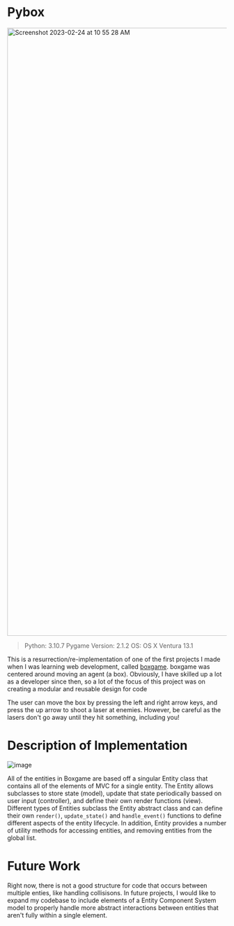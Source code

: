 # Pybox

<img width="1392" alt="Screenshot 2023-02-24 at 10 55 28 AM" src="https://user-images.githubusercontent.com/8839926/221226235-dcaea19d-d9e0-4431-b7b7-f6659ee9478a.png">

> Python: 3.10.7
> Pygame Version: 2.1.2
> OS: OS X Ventura 13.1

This is a resurrection/re-implementation of one of the first projects I made when I was learning web
development, called [boxgame](https://github.com/MayorMonty/boxgame). boxgame was centered around
moving an agent (a box). Obviously, I have skilled up a lot as a developer since then, so a lot of 
the focus of this project was on creating a modular and reusable design for code

The user can move the box by pressing the left and right arrow keys, and press the up arrow to shoot a laser at enemies. However, be careful as the lasers don't go away until they hit something, including you!

# Description of Implementation

![image](https://user-images.githubusercontent.com/8839926/221232555-9e54d367-2a5b-4968-86ca-60a0790df27c.png)

All of the entities in Boxgame are based off a singular Entity class that contains all of the elements of MVC for a single entity. The Entity allows subclasses to store state (model), update that state periodically bassed on user input (controller), and define their own render functions (view). Different types of Entities subclass the Entity abstract class and can define their own `render()`, `update_state()` and `handle_event()` functions to define different aspects of the entity lifecycle. In addition, Entity provides a number of utility methods for accessing entities, and removing entities from the global list.

# Future Work

Right now, there is not a good structure for code that occurs between multiple enties, like handling collisisons. In future projects, I would like to expand my codebase to include elements of a Entity Component System model to properly handle more abstract interactions between entities that aren't fully within a single element.
